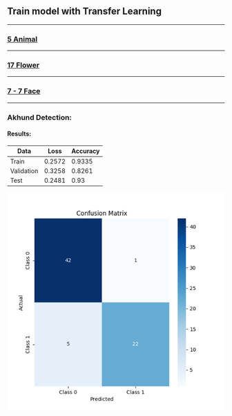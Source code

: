## Train model with Transfer Learning

---

### [5 Animal](https://github.com/Eiliya-Zanganeh/Animal-Classification)

---

### [17 Flower](https://github.com/Eiliya-Zanganeh/17-Flower-Classification)

---

### [7 - 7 Face](https://github.com/Eiliya-Zanganeh/Face-Classification)

---

### Akhund Detection:

#### Results:

| Data       | Loss   | Accuracy |
|------------|--------|----------|
| Train      | 0.2572 | 0.9335   |
| Validation | 0.3258 | 0.8261   |
| Test       | 0.2481 | 0.93     |

![image](Akhund%20Detection/confusion_matrix.png)